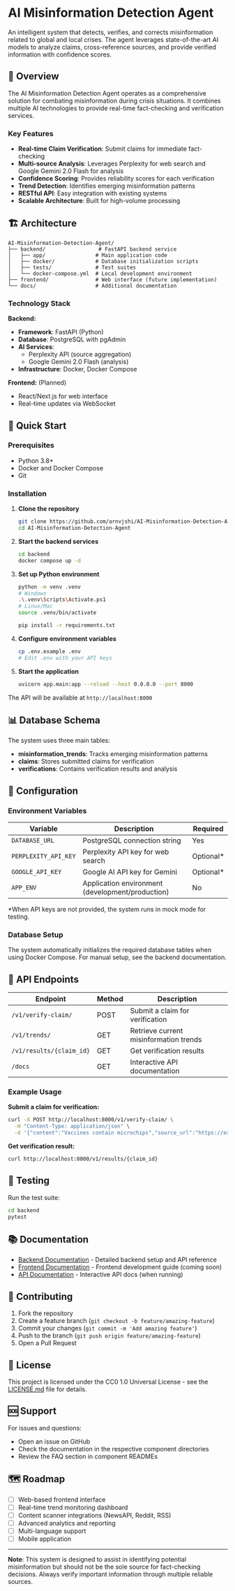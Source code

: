 # AI Misinformation Detection Agent

An intelligent system that detects, verifies, and corrects misinformation related to global and local crises. The agent leverages state-of-the-art AI models to analyze claims, cross-reference sources, and provide verified information with confidence scores.

## 🎯 Overview

The AI Misinformation Detection Agent operates as a comprehensive solution for combating misinformation during crisis situations. It combines multiple AI technologies to provide real-time fact-checking and verification services.

### Key Features

- **Real-time Claim Verification**: Submit claims for immediate fact-checking
- **Multi-source Analysis**: Leverages Perplexity for web search and Google Gemini 2.0 Flash for analysis
- **Confidence Scoring**: Provides reliability scores for each verification
- **Trend Detection**: Identifies emerging misinformation patterns
- **RESTful API**: Easy integration with existing systems
- **Scalable Architecture**: Built for high-volume processing

## 🏗️ Architecture

```
AI-Misinformation-Detection-Agent/
├── backend/                 # FastAPI backend service
│   ├── app/                # Main application code
│   ├── docker/             # Database initialization scripts
│   ├── tests/              # Test suites
│   └── docker-compose.yml  # Local development environment
├── frontend/               # Web interface (future implementation)
└── docs/                   # Additional documentation
```

### Technology Stack

**Backend:**
- **Framework**: FastAPI (Python)
- **Database**: PostgreSQL with pgAdmin
- **AI Services**: 
  - Perplexity API (source aggregation)
  - Google Gemini 2.0 Flash (analysis)
- **Infrastructure**: Docker, Docker Compose

**Frontend:** (Planned)
- React/Next.js for web interface
- Real-time updates via WebSocket

## 🚀 Quick Start

### Prerequisites

- Python 3.8+
- Docker and Docker Compose
- Git

### Installation

1. **Clone the repository**
   ```bash
   git clone https://github.com/arnvjshi/AI-Misinformation-Detection-Agent.git
   cd AI-Misinformation-Detection-Agent
   ```

2. **Start the backend services**
   ```bash
   cd backend
   docker compose up -d
   ```

3. **Set up Python environment**
   ```bash
   python -m venv .venv
   # Windows
   .\.venv\Scripts\Activate.ps1
   # Linux/Mac
   source .venv/bin/activate
   
   pip install -r requirements.txt
   ```

4. **Configure environment variables**
   ```bash
   cp .env.example .env
   # Edit .env with your API keys
   ```

5. **Start the application**
   ```bash
   uvicorn app.main:app --reload --host 0.0.0.0 --port 8000
   ```

The API will be available at `http://localhost:8000`

## 📊 Database Schema

The system uses three main tables:

- **misinformation_trends**: Tracks emerging misinformation patterns
- **claims**: Stores submitted claims for verification
- **verifications**: Contains verification results and analysis

## 🔧 Configuration

### Environment Variables

| Variable | Description | Required |
|----------|-------------|----------|
| `DATABASE_URL` | PostgreSQL connection string | Yes |
| `PERPLEXITY_API_KEY` | Perplexity API key for web search | Optional* |
| `GOOGLE_API_KEY` | Google AI API key for Gemini | Optional* |
| `APP_ENV` | Application environment (development/production) | No |

*When API keys are not provided, the system runs in mock mode for testing.

### Database Setup

The system automatically initializes the required database tables when using Docker Compose. For manual setup, see the backend documentation.

## 📡 API Endpoints

| Endpoint | Method | Description |
|----------|--------|-------------|
| `/v1/verify-claim/` | POST | Submit a claim for verification |
| `/v1/trends/` | GET | Retrieve current misinformation trends |
| `/v1/results/{claim_id}` | GET | Get verification results |
| `/docs` | GET | Interactive API documentation |

### Example Usage

**Submit a claim for verification:**
```bash
curl -X POST http://localhost:8000/v1/verify-claim/ \
  -H "Content-Type: application/json" \
  -d '{"content":"Vaccines contain microchips","source_url":"https://example.com/article"}'
```

**Get verification result:**
```bash
curl http://localhost:8000/v1/results/{claim_id}
```

## 🧪 Testing

Run the test suite:
```bash
cd backend
pytest
```

## 📚 Documentation

- [Backend Documentation](./backend/README.md) - Detailed backend setup and API reference
- [Frontend Documentation](./frontend/README.md) - Frontend development guide (coming soon)
- [API Documentation](http://localhost:8000/docs) - Interactive API docs (when running)

## 🤝 Contributing

1. Fork the repository
2. Create a feature branch (`git checkout -b feature/amazing-feature`)
3. Commit your changes (`git commit -m 'Add amazing feature'`)
4. Push to the branch (`git push origin feature/amazing-feature`)
5. Open a Pull Request

## 📄 License

This project is licensed under the CC0 1.0 Universal License - see the [LICENSE.md](LICENSE.md) file for details.

## 🆘 Support

For issues and questions:
- Open an issue on GitHub
- Check the documentation in the respective component directories
- Review the FAQ section in component READMEs

## 🗺️ Roadmap

- [ ] Web-based frontend interface
- [ ] Real-time trend monitoring dashboard
- [ ] Content scanner integrations (NewsAPI, Reddit, RSS)
- [ ] Advanced analytics and reporting
- [ ] Multi-language support
- [ ] Mobile application

---

**Note**: This system is designed to assist in identifying potential misinformation but should not be the sole source for fact-checking decisions. Always verify important information through multiple reliable sources.